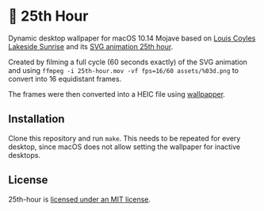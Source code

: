 # 🌄 25th Hour

Dynamic desktop wallpaper for macOS 10.14 Mojave based on [Louis Coyles
Lakeside Sunrise][lakeside-sunrise] and its [SVG animation 25th
hour][25th-hour].

Created by filming a full cycle (60 seconds exactly) of the SVG animation and
using `ffmpeg -i 25th-hour.mov -vf fps=16/60 assets/%03d.png` to convert into
16 equidistant frames.

The frames were then converted into a HEIC file using
[wallpapper][gh-wallpapper].

## Installation

Clone this repository and run `make`. This needs to be repeated for every
desktop, since macOS does not allow setting the wallpaper for inactive
desktops.

## License

25th-hour is [licensed under an MIT license][license].

[lakeside-sunrise]: https://dribbble.com/shots/1816328-Lakeside-Sunrise
[25th-hour]: http://louie.co.nz/25th_hour/
[gh-wallpapper]: https://github.com/mczachurski/wallpapper
[license]: LICENSE
